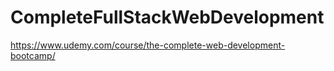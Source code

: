 # CompleteFullStackWebDevelopment

https://www.udemy.com/course/the-complete-web-development-bootcamp/
